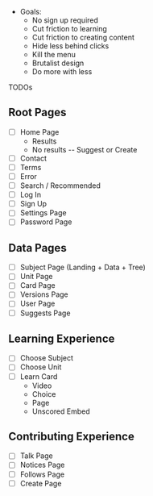 - Goals:
  - No sign up required
  - Cut friction to learning
  - Cut friction to creating content
  - Hide less behind clicks
  - Kill the menu
  - Brutalist design
  - Do more with less

TODOs

## Root Pages

- [ ] Home Page
  - Results
  - No results -- Suggest or Create
- [ ] Contact
- [ ] Terms
- [ ] Error
- [ ] Search / Recommended
- [ ] Log In
- [ ] Sign Up
- [ ] Settings Page
- [ ] Password Page

## Data Pages

- [ ] Subject Page (Landing + Data + Tree)
- [ ] Unit Page
- [ ] Card Page
- [ ] Versions Page
- [ ] User Page
- [ ] Suggests Page

## Learning Experience

- [ ] Choose Subject
- [ ] Choose Unit
- [ ] Learn Card
  - Video
  - Choice
  - Page
  - Unscored Embed

## Contributing Experience

- [ ] Talk Page
- [ ] Notices Page
- [ ] Follows Page
- [ ] Create Page
